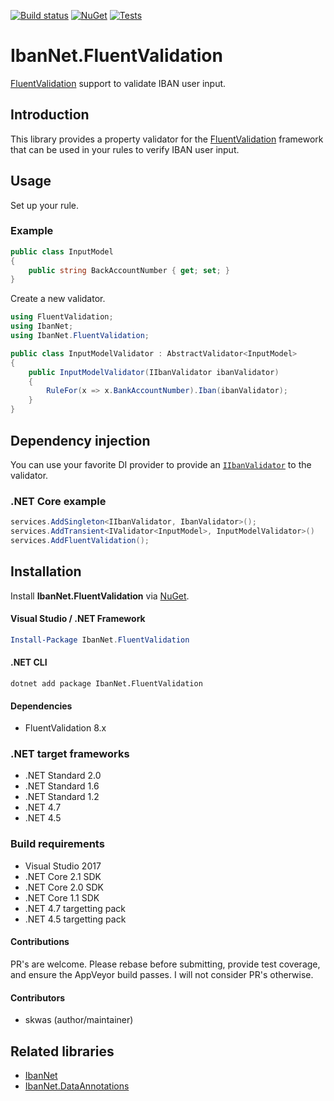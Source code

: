 [![Build status](https://ci.appveyor.com/api/projects/status/469oo89bngrkgh2l?svg=true)](https://ci.appveyor.com/project/skwasjer/ibannet)
[![NuGet](https://img.shields.io/nuget/v/IbanNet.FluentValidation.svg)](https://www.nuget.org/packages/IbanNet.FluentValidation/)
[![Tests](https://img.shields.io/appveyor/tests/skwasjer/IbanNet.svg)](https://ci.appveyor.com/project/skwasjer/ibannet/build/tests)

# IbanNet.FluentValidation

[FluentValidation](https://fluentvalidation.net/) support to validate IBAN user input.

## Introduction

This library provides a property validator for the [FluentValidation](https://fluentvalidation.net/) framework that can be used in your rules to verify IBAN user input.

## Usage

Set up your rule.

### Example ###

```csharp
public class InputModel
{	
    public string BackAccountNumber { get; set; }
}
```

Create a new validator.

```csharp
using FluentValidation;
using IbanNet;
using IbanNet.FluentValidation;

public class InputModelValidator : AbstractValidator<InputModel>
{
    public InputModelValidator(IIbanValidator ibanValidator)
    {
        RuleFor(x => x.BankAccountNumber).Iban(ibanValidator);
    }
}
```

## Dependency injection

You can use your favorite DI provider to provide an [`IIbanValidator`](../IbanNet/IIbanValidator.cs) to the validator.

### .NET Core example ###

```csharp
services.AddSingleton<IIbanValidator, IbanValidator>();
services.AddTransient<IValidator<InputModel>, InputModelValidator>()
services.AddFluentValidation();
```

## Installation

Install **IbanNet.FluentValidation** via [NuGet](https://www.nuget.org/packages/IbanNet.FluentValidation/).

#### Visual Studio / .NET Framework
```powershell
Install-Package IbanNet.FluentValidation
```

#### .NET CLI
```
dotnet add package IbanNet.FluentValidation
```

#### Dependencies

- FluentValidation 8.x

### .NET target frameworks
- .NET Standard 2.0
- .NET Standard 1.6
- .NET Standard 1.2
- .NET 4.7
- .NET 4.5

### Build requirements
- Visual Studio 2017
- .NET Core 2.1 SDK
- .NET Core 2.0 SDK
- .NET Core 1.1 SDK
- .NET 4.7 targetting pack
- .NET 4.5 targetting pack

#### Contributions
PR's are welcome. Please rebase before submitting, provide test coverage, and ensure the AppVeyor build passes. I will not consider PR's otherwise.

#### Contributors
- skwas (author/maintainer)

## Related libraries
- [IbanNet](../../README.md)
- [IbanNet.DataAnnotations](../IbanNet.DataAnnotations/README.md)